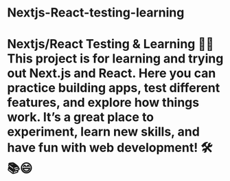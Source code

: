 # Nextjs-React-testing-learning
# Nextjs/React Testing &amp; Learning 🚀✨  This project is for learning and trying out Next.js and React. Here you can practice building apps, test different features, and explore how things work. It’s a great place to experiment, learn new skills, and have fun with web development! 🛠️📚😄
